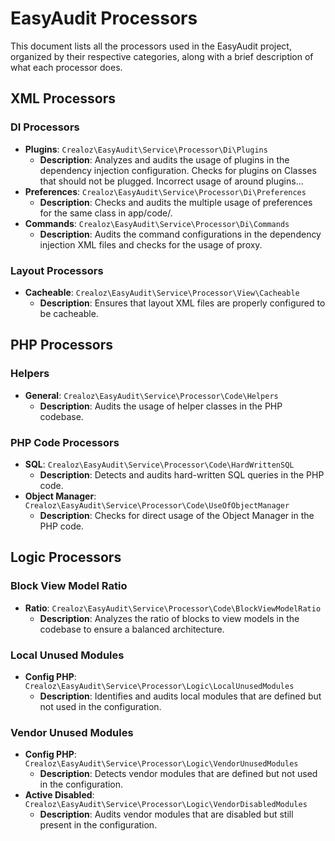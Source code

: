 # EasyAudit Processors

This document lists all the processors used in the EasyAudit project, organized by their respective categories, along with a brief description of what each processor does.

## XML Processors

### DI Processors
- **Plugins**: `Crealoz\EasyAudit\Service\Processor\Di\Plugins`
  - **Description**: Analyzes and audits the usage of plugins in the dependency injection configuration. Checks for plugins on Classes that should not be plugged. Incorrect usage of around plugins...
- **Preferences**: `Crealoz\EasyAudit\Service\Processor\Di\Preferences`
  - **Description**: Checks and audits the multiple usage of preferences for the same class in app/code/.
- **Commands**: `Crealoz\EasyAudit\Service\Processor\Di\Commands`
  - **Description**: Audits the command configurations in the dependency injection XML files and checks for the usage of proxy.

### Layout Processors
- **Cacheable**: `Crealoz\EasyAudit\Service\Processor\View\Cacheable`
  - **Description**: Ensures that layout XML files are properly configured to be cacheable.

## PHP Processors

### Helpers
- **General**: `Crealoz\EasyAudit\Service\Processor\Code\Helpers`
  - **Description**: Audits the usage of helper classes in the PHP codebase.

### PHP Code Processors
- **SQL**: `Crealoz\EasyAudit\Service\Processor\Code\HardWrittenSQL`
  - **Description**: Detects and audits hard-written SQL queries in the PHP code.
- **Object Manager**: `Crealoz\EasyAudit\Service\Processor\Code\UseOfObjectManager`
  - **Description**: Checks for direct usage of the Object Manager in the PHP code.

## Logic Processors

### Block View Model Ratio
- **Ratio**: `Crealoz\EasyAudit\Service\Processor\Code\BlockViewModelRatio`
  - **Description**: Analyzes the ratio of blocks to view models in the codebase to ensure a balanced architecture.

### Local Unused Modules
- **Config PHP**: `Crealoz\EasyAudit\Service\Processor\Logic\LocalUnusedModules`
  - **Description**: Identifies and audits local modules that are defined but not used in the configuration.

### Vendor Unused Modules
- **Config PHP**: `Crealoz\EasyAudit\Service\Processor\Logic\VendorUnusedModules`
  - **Description**: Detects vendor modules that are defined but not used in the configuration.
- **Active Disabled**: `Crealoz\EasyAudit\Service\Processor\Logic\VendorDisabledModules`
  - **Description**: Audits vendor modules that are disabled but still present in the configuration.